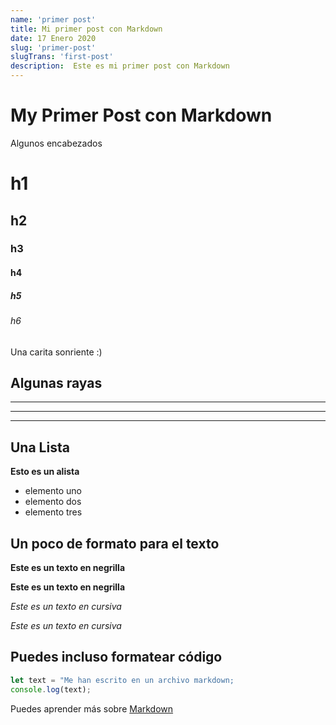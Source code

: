 ```yaml
---
name: 'primer post'
title: Mi primer post con Markdown
date: 17 Enero 2020
slug: 'primer-post'
slugTrans: 'first-post'
description:  Este es mi primer post con Markdown
---
```

<!---
You can use standard HTML comment syntax.
The key: value properties defined whithin --- --- are variables 
that will be passed to our Vue components in the 'atributes' object
property of the object generated by frontmatter
-->

# My Primer Post con Markdown

Algunos encabezados

# h1  
## h2
### h3 
#### h4 
##### h5 
###### h6 

Una carita sonriente :)


## Algunas rayas

___

---

***

## Una Lista


**Esto es un alista**
- elemento uno
- elemento dos
- elemento tres



## Un poco de formato para el texto

**Este es un texto en negrilla**

__Este es un texto en negrilla__

*Este es un texto en cursiva*

_Este es un texto en cursiva_


## Puedes incluso formatear código



```javascript
let text = "Me han escrito en un archivo markdown;
console.log(text);
```



Puedes aprender más sobre [Markdown](https://daringfireball.net/projects/markdown/) 







